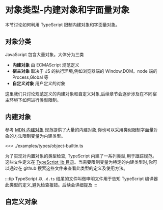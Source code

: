 # 对象类型-内建对象和字面量对象

本节讨论如何利用 TypeScript 限制内建对象和字面量对象。

## 对象分类
JavaScript 包含大量对象。大体分为三类

* **内建对象** 由 ECMAScript 规范定义
* **宿主对象** 取决于 JS 的执行环境,例如浏览器端的 Window,DOM。node 端的 Process,Global 等
* **自定义对象** 用户定义的对象

这里我们只讨论规范定义的内建对象和自定义对象,后续章节会逐步涉及在不同宿主环境下如何进行类型限制。

## 内建对象
参考 [MDN 内建对象](https://developer.mozilla.org/en-US/docs/Web/JavaScript/Reference/Global_Objects) 规范提供了大量的内建对象,你也可以采用类似限制字面量对象的方法限制变量为内建类型。

<<< ./examples/types/object-builtin.ts

为了实现对内置对象的类型检查, TypeScript 内建了一系列类型,用于跟踪规范。这些文件定义在 [TypeScript lib 目录](https://github.com/microsoft/TypeScript/tree/master/lib)。当需要限制变量为特定的内建类型时,你可以通过在 github 搜索这些文件来查看此类型的定义及使用方法。

:::tip
TypeScript 以 `.d.ts` 结尾的文件叫做申明文件用于告知 TypeScript 编译器此类型的定义,避免检查报错。后续会详细提及
:::

## 自定义对象